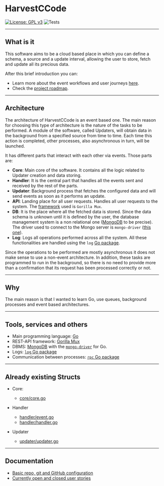 # HarvestCCode

[![License: GPL v3](https://img.shields.io/badge/License-GPL%20v3-blue.svg)](https://www.gnu.org/licenses/gpl-3.0) ![Tests](https://github.com/harvestcore/HarvestCCode/workflows/Tests/badge.svg)

---

## What is it

This software aims to be a cloud based place in which you can define a schema, a source and a update interval, allowing the user to store, fetch and update all its precious data.

After this brief introduction you can:

- Learn more about the event workflows and user journeys [here](doc/architecture-workflows.md).
- Check the [project roadmap](doc/roadmap.md).

---

## Architecture

The architecture of HarvestCCode is an event based one. The main reason for choosing this type of architecture is the nature of the tasks to be performed. A module of the software, called Updaters, will obtain data in the background from a specified source from time to time. Each time this action is completed, other processes, also asynchronous in turn, will be launched.

It has different parts that interact with each other via events. Those parts are:

- **Core**: Main core of the software. It contains all the logic related to Updater creation and data storing.
- **Handler**: It is the central part that handles all the events sent and received by the rest of the parts.
- **Updater**: Background process that fetches the configured data and will send events as soon as it performs an update.
- **API**: Landing place for all user requests. Handles all user requests to the system. The [framework](https://github.com/gorilla/mux) used is `Gorilla Mux`.
- **DB**: It is the place where all the fetched data is stored. Since the data schema is unknown until it is defined by the user, the database management system is a non relational one ([MongoDB](https://www.mongodb.com/) to be precise). The driver used to connect to the Mongo server is `mongo-driver` ([this one](https://godoc.org/go.mongodb.org/mongo-driver)).
- **Log**: Logs all operations performed across all the system. All these functionalities are handled using the `log` [Go package](https://golang.org/pkg/log/).

Since the operations to be performed are mostly asynchronous it does not make sense to use a non-event architecture. In addition, these tasks are programmed to run in the background, so there is no need to provide more than a confirmation that its request has been processed correctly or not.

---

## Why

The main reason is that I wanted to learn Go, use queues, background processes and event based architectures.

---

## Tools, services and others

- Main programming language: [Go](https://golang.org/)
- REST-API framework: [Gorilla Mux](https://github.com/gorilla/mux)
- DBMS: [MongoDB](https://www.mongodb.com/) with the [`mongo-driver`](https://godoc.org/go.mongodb.org/mongo-driver) for Go.
- Logs: [`log` Go package](https://golang.org/pkg/log/)
- Communication between processes: [`rpc` Go package](https://golang.org/pkg/net/rpc/)

---

## Already existing Structs

- Core:
  - [core/core.go](src/core/core.go)

- Handler
  - [handler/event.go](src/handler/event.go)
  - [handler/handler.go](src/handler/handler.go)

- Updater
  - [updater/updater.go](src/updater/updater.go)

---

## Documentation

- [Basic repo, git and GitHub configuration](doc/milestones/basic-git-github-config.md)
- [Currently open and closed user stories](https://github.com/harvestcore/HarvestCCode/issues?q=is%3Aopen+is%3Aclosed+is%3Aissue+label%3Auser-stories+)
